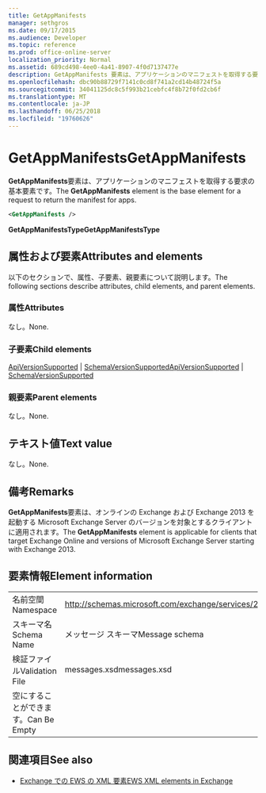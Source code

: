 ```yaml
---
title: GetAppManifests
manager: sethgros
ms.date: 09/17/2015
ms.audience: Developer
ms.topic: reference
ms.prod: office-online-server
localization_priority: Normal
ms.assetid: 689cd498-4ee0-4a41-8907-4f0d7137477e
description: GetAppManifests 要素は、アプリケーションのマニフェストを取得する要求の基本要素です。
ms.openlocfilehash: dbc90b88729f7141c0cd8f741a2cd14b48724f5a
ms.sourcegitcommit: 34041125dc8c5f993b21cebfc4f8b72f0fd2cb6f
ms.translationtype: MT
ms.contentlocale: ja-JP
ms.lasthandoff: 06/25/2018
ms.locfileid: "19760626"
---
```

# <a name="getappmanifests"></a><span data-ttu-id="dfd33-103">GetAppManifests</span><span class="sxs-lookup"><span data-stu-id="dfd33-103">GetAppManifests</span></span>

<span data-ttu-id="dfd33-104">**GetAppManifests**要素は、アプリケーションのマニフェストを取得する要求の基本要素です。</span><span class="sxs-lookup"><span data-stu-id="dfd33-104">The **GetAppManifests** element is the base element for a request to return the manifest for apps.</span></span> 
  
```xml
<GetAppManifests />
```

 <span data-ttu-id="dfd33-105">**GetAppManifestsType**</span><span class="sxs-lookup"><span data-stu-id="dfd33-105">**GetAppManifestsType**</span></span>
## <a name="attributes-and-elements"></a><span data-ttu-id="dfd33-106">属性および要素</span><span class="sxs-lookup"><span data-stu-id="dfd33-106">Attributes and elements</span></span>

<span data-ttu-id="dfd33-107">以下のセクションで、属性、子要素、親要素について説明します。</span><span class="sxs-lookup"><span data-stu-id="dfd33-107">The following sections describe attributes, child elements, and parent elements.</span></span>
  
### <a name="attributes"></a><span data-ttu-id="dfd33-108">属性</span><span class="sxs-lookup"><span data-stu-id="dfd33-108">Attributes</span></span>

<span data-ttu-id="dfd33-109">なし。</span><span class="sxs-lookup"><span data-stu-id="dfd33-109">None.</span></span>
  
### <a name="child-elements"></a><span data-ttu-id="dfd33-110">子要素</span><span class="sxs-lookup"><span data-stu-id="dfd33-110">Child elements</span></span>

<span data-ttu-id="dfd33-111">[ApiVersionSupported](apiversionsupported.md) | [SchemaVersionSupported](schemaversionsupported.md)</span><span class="sxs-lookup"><span data-stu-id="dfd33-111">[ApiVersionSupported](apiversionsupported.md) | [SchemaVersionSupported](schemaversionsupported.md)</span></span>
  
### <a name="parent-elements"></a><span data-ttu-id="dfd33-112">親要素</span><span class="sxs-lookup"><span data-stu-id="dfd33-112">Parent elements</span></span>

<span data-ttu-id="dfd33-113">なし。</span><span class="sxs-lookup"><span data-stu-id="dfd33-113">None.</span></span>
  
## <a name="text-value"></a><span data-ttu-id="dfd33-114">テキスト値</span><span class="sxs-lookup"><span data-stu-id="dfd33-114">Text value</span></span>

<span data-ttu-id="dfd33-115">なし。</span><span class="sxs-lookup"><span data-stu-id="dfd33-115">None.</span></span>
  
## <a name="remarks"></a><span data-ttu-id="dfd33-116">備考</span><span class="sxs-lookup"><span data-stu-id="dfd33-116">Remarks</span></span>

<span data-ttu-id="dfd33-117">**GetAppManifests**要素は、オンラインの Exchange および Exchange 2013 を起動する Microsoft Exchange Server のバージョンを対象とするクライアントに適用されます。</span><span class="sxs-lookup"><span data-stu-id="dfd33-117">The **GetAppManifests** element is applicable for clients that target Exchange Online and versions of Microsoft Exchange Server starting with Exchange 2013.</span></span> 
  
## <a name="element-information"></a><span data-ttu-id="dfd33-118">要素情報</span><span class="sxs-lookup"><span data-stu-id="dfd33-118">Element information</span></span>

|||
|:-----|:-----|
|<span data-ttu-id="dfd33-119">名前空間</span><span class="sxs-lookup"><span data-stu-id="dfd33-119">Namespace</span></span>  <br/> |http://schemas.microsoft.com/exchange/services/2006/messages  <br/> |
|<span data-ttu-id="dfd33-120">スキーマ名</span><span class="sxs-lookup"><span data-stu-id="dfd33-120">Schema Name</span></span>  <br/> |<span data-ttu-id="dfd33-121">メッセージ スキーマ</span><span class="sxs-lookup"><span data-stu-id="dfd33-121">Message schema</span></span>  <br/> |
|<span data-ttu-id="dfd33-122">検証ファイル</span><span class="sxs-lookup"><span data-stu-id="dfd33-122">Validation File</span></span>  <br/> |<span data-ttu-id="dfd33-123">messages.xsd</span><span class="sxs-lookup"><span data-stu-id="dfd33-123">messages.xsd</span></span>  <br/> |
|<span data-ttu-id="dfd33-124">空にすることができます。</span><span class="sxs-lookup"><span data-stu-id="dfd33-124">Can Be Empty</span></span>  <br/> ||
   
## <a name="see-also"></a><span data-ttu-id="dfd33-125">関連項目</span><span class="sxs-lookup"><span data-stu-id="dfd33-125">See also</span></span>



- [<span data-ttu-id="dfd33-126">Exchange での EWS の XML 要素</span><span class="sxs-lookup"><span data-stu-id="dfd33-126">EWS XML elements in Exchange</span></span>](ews-xml-elements-in-exchange.md)

